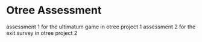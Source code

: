 # Otree Assessment

assessment 1 for the ultimatum game in otree project 1
assessment 2 for the exit survey in otree project 2
